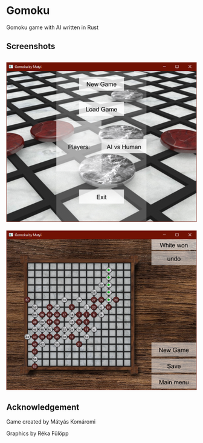 # Gomoku
Gomoku game with AI written in Rust

## Screenshots
![Failed to load image](screenshots/menu.png "Main menu")
---
![Failed to load image](screenshots/game.png "Game")

## Acknowledgement
Game created by Mátyás Komáromi

Graphics by Réka Fülöpp

